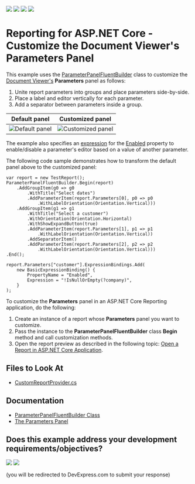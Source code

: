 <!-- default badges list -->
![](https://img.shields.io/endpoint?url=https://codecentral.devexpress.com/api/v1/VersionRange/474049810/24.2.1%2B)
[![](https://img.shields.io/badge/Open_in_DevExpress_Support_Center-FF7200?style=flat-square&logo=DevExpress&logoColor=white)](https://supportcenter.devexpress.com/ticket/details/T1077916)
[![](https://img.shields.io/badge/📖_How_to_use_DevExpress_Examples-e9f6fc?style=flat-square)](https://docs.devexpress.com/GeneralInformation/403183)
[![](https://img.shields.io/badge/💬_Leave_Feedback-feecdd?style=flat-square)](#does-this-example-address-your-development-requirementsobjectives)
<!-- default badges end -->
# Reporting for ASP.NET Core - Customize the Document Viewer's Parameters Panel

This example uses the [ParameterPanelFluentBuilder](https://docs.devexpress.com/XtraReports/DevExpress.XtraReports.Parameters.ParameterPanelFluentBuilder) class to customize the [Document Viewer's](https://docs.devexpress.com/XtraReports/400248/web-reporting/asp-net-core-reporting/document-viewer-in-asp-net-core-applications) **Parameters** panel as follows:

1. Unite report parameters into groups and place parameters side-by-side.
2. Place a label and editor vertically for each parameter.
3. Add a separator between parameters inside a group.

| Default panel | Customized panel |
| :-: | :-: |
| ![Default panel](Images/DefaultParametersPanel.png) | ![Customized panel](Images/CustomizedParametersPanel.png) |

The example also specifies an [expression](https://docs.devexpress.com/XtraReports/120091/detailed-guide-to-devexpress-reporting/use-expressions) for the [Enabled](https://docs.devexpress.com/CoreLibraries/DevExpress.XtraReports.Parameters.Parameter.Enabled) property to enable/disable a parameter's editor based on a value of another parameter.

The following code sample demonstrates how to transform the default panel above to the customized panel:

```
var report = new TestReport();
ParameterPanelFluentBuilder.Begin(report)
    .AddGroupItem(g0 => g0
        .WithTitle("Select dates")
        .AddParameterItem(report.Parameters[0], p0 => p0
            .WithLabelOrientation(Orientation.Vertical)))
    .AddGroupItem(g1 => g1
        .WithTitle("Select a customer")
        .WithOrientation(Orientation.Horizontal)
        .WithShowExpandButton(true)
        .AddParameterItem(report.Parameters[1], p1 => p1
            .WithLabelOrientation(Orientation.Vertical))
        .AddSeparatorItem()
        .AddParameterItem(report.Parameters[2], p2 => p2
            .WithLabelOrientation(Orientation.Vertical)))
.End();

report.Parameters["customer"].ExpressionBindings.Add(
    new BasicExpressionBinding() {
        PropertyName = "Enabled",
        Expression = "!IsNullOrEmpty(?company)",
    }
);
```

To customize the **Parameters** panel in an ASP.NET Core Reporting application, do the following:

1. Create an instance of a report whose **Parameters** panel you want to customize.
2. Pass the instance to the **ParameterPanelFluentBuilder** class **Begin** method and call customization methods.
3. Open the report preview as described in the following topic: [Open a Report in ASP.NET Core Application](https://docs.devexpress.com/XtraReports/402505/web-reporting/asp-net-core-reporting/document-viewer-in-asp-net-applications/open-a-report).

<!-- default file list -->
## Files to Look At

- [CustomReportProvider.cs](./CS/Services/CustomReportProvider.cs#L17)

<!-- default file list end -->

## Documentation

- [ParameterPanelFluentBuilder Class](https://docs.devexpress.com/XtraReports/DevExpress.XtraReports.Parameters.ParameterPanelFluentBuilder)
- [The Parameters Panel](https://docs.devexpress.com/XtraReports/402960/detailed-guide-to-devexpress-reporting/use-report-parameters/parameters-panel)
<!-- feedback -->
## Does this example address your development requirements/objectives?

[<img src="https://www.devexpress.com/support/examples/i/yes-button.svg"/>](https://www.devexpress.com/support/examples/survey.xml?utm_source=github&utm_campaign=reporting-asp-net-core-customize-parameters-panel&~~~was_helpful=yes) [<img src="https://www.devexpress.com/support/examples/i/no-button.svg"/>](https://www.devexpress.com/support/examples/survey.xml?utm_source=github&utm_campaign=reporting-asp-net-core-customize-parameters-panel&~~~was_helpful=no)

(you will be redirected to DevExpress.com to submit your response)
<!-- feedback end -->
